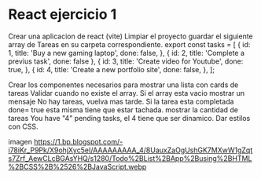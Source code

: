 # React ejercicio 1
Crear una aplicacion de react (vite)
Limpiar el proyecto
guardar el siguiente array de Tareas en su carpeta correspondiente.
export const tasks = [
    {
      id: 1,
      title: 'Buy a new gaming laptop',
     done: false,
    },
    {
      id: 2,
      title: 'Complete a previus task',
      done: false
    },
    {
      id: 3,
      title: 'Create video for Youtube',
      done: true,
    },
    {
      id: 4,
      title: 'Create a new portfolio site',
      done: false,
    },
  ];

Crear los componentes necesarios para mostrar una lista con cards de tareas
Validar cuando no existe el array.
Si el array esta vacio mostrar un mensaje No hay tareas, vuelva mas tarde.
Si la tarea esta completada done= true esta misma tiene que estar tachada.
mostrar la cantidad de tareas You have "4" pending tasks, el 4 tiene que ser dinamico.
Dar estilos con CSS.

imagen https://1.bp.blogspot.com/-i78iKr_P9Pk/X9ohjXyc5eI/AAAAAAAAA_4/8UauxZaOgUshGK7MXwW1gZqts7Zrf_AewCLcBGAsYHQ/s1280/Todo%2BList%2BApp%2Busing%2BHTML%2BCSS%2B%2526%2BJavaScript.webp
